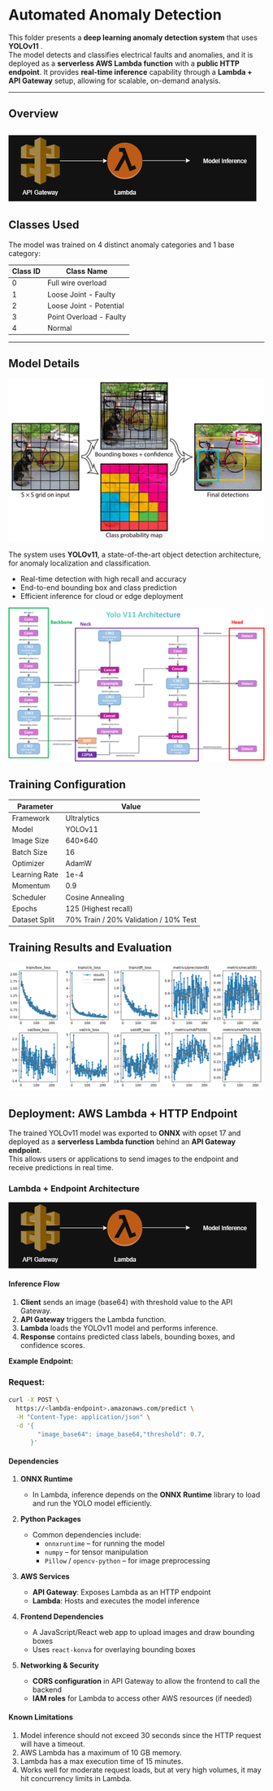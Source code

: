 # Automated Anomaly Detection

This folder presents a **deep learning anomaly detection system** that uses **YOLOv11** .  
The model detects and classifies electrical faults and anomalies, and it is deployed as a **serverless AWS Lambda function** with a **public HTTP endpoint**. It provides **real-time inference** capability through a **Lambda + API Gateway** setup, allowing for scalable, on-demand analysis.

---
## Overview
![Transformer Diagram](img/lambdaHttp.drawio.png)
---

## Classes Used

The model was trained on 4 distinct anomaly categories and 1 base category:

| Class ID | Class Name |
|-----------|-------------|
| 0 | Full wire overload |
| 1 | Loose Joint - Faulty |
| 2 | Loose Joint - Potential |
| 3 | Point Overload - Faulty |
| 4 | Normal |

---

## Model Details

![Transformer Diagram](img/yolo_design.jpg)

The system uses **YOLOv11**, a state-of-the-art object detection architecture, for anomaly localization and classification.  

- Real-time detection with high recall and accuracy  
- End-to-end bounding box and class prediction  
- Efficient inference for cloud or edge deployment  

![Transformer Diagram](img\Model.png)

## Training Configuration

| Parameter | Value |
|------------|--------|
| Framework | Ultralytics |
| Model | YOLOv11 |
| Image Size | 640×640 |
| Batch Size | 16 |
| Optimizer | AdamW |
| Learning Rate | 1e-4 |
| Momentum | 0.9 |
| Scheduler | Cosine Annealing |
| Epochs | 125 (Highest recall) |
| Dataset Split | 70% Train / 20% Validation  / 10% Test |

## Training Results and Evaluation

![Transformer Diagram](img/results.png)

## Deployment: AWS Lambda + HTTP Endpoint

The trained YOLOv11 model was exported to **ONNX** with opset 17 and deployed as a **serverless Lambda function** behind an **API Gateway endpoint**.  
This allows users or applications to send images to the endpoint and receive predictions in real time.

### Lambda + Endpoint Architecture

![Transformer Diagram](img/lambdaHttp.drawio.png)

#### Inference Flow

1. **Client** sends an image (base64) with threshold value to the API Gateway.  
2. **API Gateway** triggers the Lambda function.  
3. **Lambda** loads the YOLOv11 model and performs inference.  
4. **Response** contains predicted class labels, bounding boxes, and confidence scores.

**Example Endpoint:** 
### Request:
```bash
curl -X POST \
  https://<lambda-endpoint>.amazonaws.com/predict \
  -H "Content-Type: application/json" \
  -d '{
        "image_base64": image_base64,"threshold": 0.7,
      }'
```
#### Dependencies 
1. **ONNX Runtime**  
   - In Lambda, inference depends on the **ONNX Runtime** library to load and run the YOLO model efficiently.  

2. **Python Packages**  
   - Common dependencies include:  
     - `onnxruntime` – for running the model  
     - `numpy` – for tensor manipulation  
     - `Pillow` / `opencv-python` – for image preprocessing   

3. **AWS Services**  
   - **API Gateway**: Exposes Lambda as an HTTP endpoint  
   - **Lambda**: Hosts and executes the model inference   

4. **Frontend Dependencies**  
   - A JavaScript/React web app to upload images and draw bounding boxes  
   - Uses `react-konva` for overlaying bounding boxes  

5. **Networking & Security**  
   - **CORS configuration** in API Gateway to allow the frontend to call the backend  
   - **IAM roles** for Lambda to access other AWS resources (if needed)  

#### Known Limitations
1. Model inference should not exceed 30 seconds since the HTTP request will have a timeout. 
2. AWS Lambda has a maximum of 10 GB memory.
3. Lambda has a max execution time of 15 minutes.
4. Works well for moderate request loads, but at very high volumes, it may hit concurrency limits in Lambda.
 